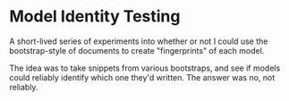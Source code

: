 # Model Identity Testing

A short-lived series of experiments into whether or not I could use the bootstrap-style of documents to create "fingerprints" of each model.

The idea was to take snippets from various bootstraps, and see if models could reliably identify which one they'd written. The answer was no, not reliably.